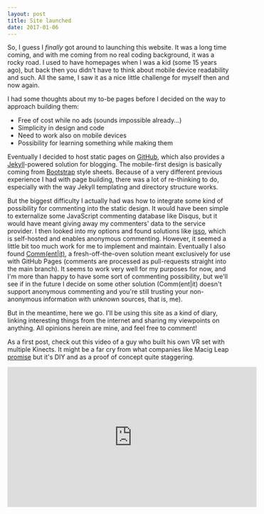 ```yaml
---
layout: post
title: Site launched
date: 2017-01-06
---
```


<p>So, I guess I <i>finally</i> got around to launching this website. It was a long time coming, and with me coming from no real coding background, it was a rocky road. I used to have homepages when I was a kid (some 15 years ago), but back then you didn't have to think about mobile device readability and such. All the same, I saw it as a nice little challenge for myself then and now again.

I had some thoughts about my to-be pages before I decided on the way to approach building them:</p>

* Free of cost while no ads (sounds impossible already...)
* Simplicity in design and code
* Need to work also on mobile devices
* Possibility for learning something while making them

<p>Eventually I decided to host static pages on <a href="https://github.com/AnttiTenkanen/anttitenkanen.github.io">GitHub</a>, which also provides a <a href="https://jekyllrb.com/">Jekyll</a>-powered solution for blogging. The mobile-first design is basically coming from <a href="https://getbootstrap.com/">Bootstrap</a> style sheets. Because of a very different previous experience I had with page building, there was a lot of re-thinking to do, especially with the way Jekyll templating and directory structure works.</p>

<p>But the biggest difficulty I actually had was how to integrate some kind of possibility for commenting into the static design. It would have been simple to externalize some JavaScript commenting database like Disqus, but it would have meant giving away my commenters' data to the service provider. I then looked into my options and found solutions like <a href ="https://posativ.org/isso/">isso</a>, which is self-hosted and enables anonymous commenting. However, it seemed a little bit too much work for me to implement and maintain. Eventually I also found <a href="https://commentit.io/">Comm(ent|it)</a>, a fresh-off-the-oven solution meant exclusively for use with GitHub Pages (comments are processed as pull-requests straight into the main branch). It seems to work very well for my purposes for now, and I'm more than happy to have some sort of commenting possibility, but we'll see if in the future I decide on some other solution (Comm(ent|it) doesn't support anonymous commenting and you're still trusting your non-anonymous information with unknown sources, that is, me).</p>

<p>But in the meantime, here we go. I'll be using this site as a kind of diary, linking interesting things from the internet and sharing my viewpoints on anything. All opinions herein are mine, and feel free to comment!</p>

<p> As a first post, check out this video of a guy who built his own VR set with multiple Kinects. It might be a far cry from what companies like Macig Leap <a href="http://www.wired.com/2016/04/magic-leap-vr/">promise</a> but it's DIY and as a proof of concept quite staggering.</p>
<div style="margin: 0px auto; text-align: center;">
<iframe width="560" height="315" src="https://www.youtube-nocookie.com/embed/Ghgbycqb92c" frameborder="0" allowfullscreen></iframe>
</div>
